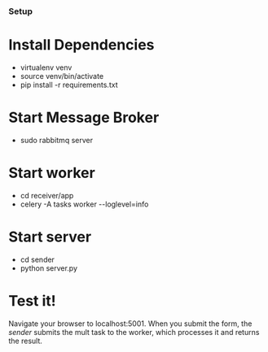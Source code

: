 ### Setup

# Install Dependencies
- virtualenv venv
- source venv/bin/activate
- pip install -r requirements.txt

# Start Message Broker
- sudo rabbitmq server

# Start worker
- cd receiver/app
- celery -A tasks worker --loglevel=info

# Start server
- cd sender
- python server.py

# Test it!
Navigate your browser to localhost:5001. When you submit the form, the *sender* submits the mult task to the worker, which processes it and returns the result. 